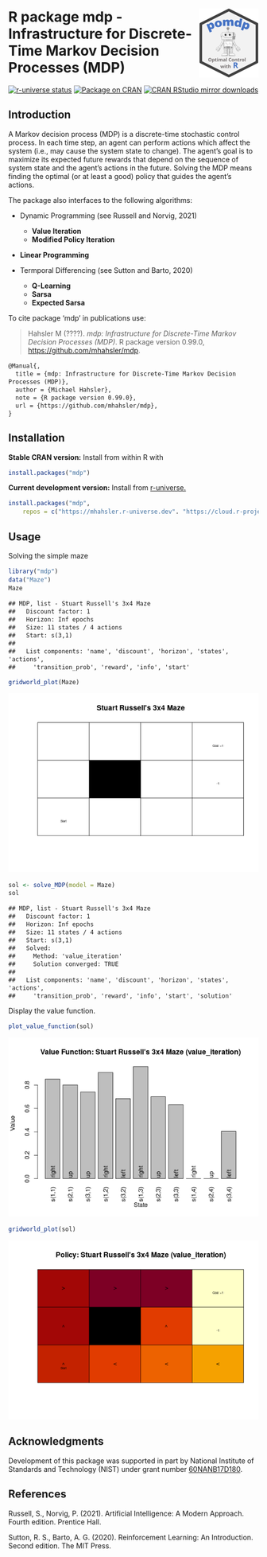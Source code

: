 
# <img src="man/figures/logo.svg" align="right" height="139" /> R package mdp - Infrastructure for Discrete-Time Markov Decision Processes (MDP)

[![r-universe
status](https://mhahsler.r-universe.dev/badges/mdp)](https://mhahsler.r-universe.dev/mdp)
[![Package on
CRAN](http://www.r-pkg.org/badges/version/mdp)](https://CRAN.R-project.org/package=mdp)
[![CRAN RStudio mirror
downloads](http://cranlogs.r-pkg.org/badges/mdp)](https://CRAN.R-project.org/package=mdp)

## Introduction

A Markov decision process (MDP) is a discrete-time stochastic control
process. In each time step, an agent can perform actions which affect
the system (i.e., may cause the system state to change). The agent’s
goal is to maximize its expected future rewards that depend on the
sequence of system state and the agent’s actions in the future. Solving
the MDP means finding the optimal (or at least a good) policy that
guides the agent’s actions.

The package also interfaces to the following algorithms:

- Dynamic Programming (see Russell and Norvig, 2021)

  - **Value Iteration**
  - **Modified Policy Iteration**

- **Linear Programming**

- Termporal Differencing (see Sutton and Barto, 2020)

  - **Q-Learning**
  - **Sarsa**
  - **Expected Sarsa**

To cite package ‘mdp’ in publications use:

> Hahsler M (????). *mdp: Infrastructure for Discrete-Time Markov
> Decision Processes (MDP)*. R package version 0.99.0,
> <https://github.com/mhahsler/mdp>.

    @Manual{,
      title = {mdp: Infrastructure for Discrete-Time Markov Decision Processes (MDP)},
      author = {Michael Hahsler},
      note = {R package version 0.99.0},
      url = {https://github.com/mhahsler/mdp},
    }

## Installation

**Stable CRAN version:** Install from within R with

``` r
install.packages("mdp")
```

**Current development version:** Install from
[r-universe.](https://mhahsler.r-universe.dev/mdp)

``` r
install.packages("mdp",
    repos = c("https://mhahsler.r-universe.dev". "https://cloud.r-project.org/"))
```

## Usage

Solving the simple maze

``` r
library("mdp")
data("Maze")
Maze
```

    ## MDP, list - Stuart Russell's 3x4 Maze
    ##   Discount factor: 1
    ##   Horizon: Inf epochs
    ##   Size: 11 states / 4 actions
    ##   Start: s(3,1)
    ## 
    ##   List components: 'name', 'discount', 'horizon', 'states', 'actions',
    ##     'transition_prob', 'reward', 'info', 'start'

``` r
gridworld_plot(Maze)
```

![](inst/README_files/problem-1.png)<!-- -->

``` r
sol <- solve_MDP(model = Maze)
sol
```

    ## MDP, list - Stuart Russell's 3x4 Maze
    ##   Discount factor: 1
    ##   Horizon: Inf epochs
    ##   Size: 11 states / 4 actions
    ##   Start: s(3,1)
    ##   Solved:
    ##     Method: 'value_iteration'
    ##     Solution converged: TRUE
    ## 
    ##   List components: 'name', 'discount', 'horizon', 'states', 'actions',
    ##     'transition_prob', 'reward', 'info', 'start', 'solution'

Display the value function.

``` r
plot_value_function(sol)
```

![](inst/README_files/value_function-1.png)<!-- -->

``` r
gridworld_plot(sol)
```

![](inst/README_files/gridworld_plot-1.png)<!-- -->

## Acknowledgments

Development of this package was supported in part by National Institute
of Standards and Technology (NIST) under grant number
[60NANB17D180](https://www.nist.gov/ctl/pscr/safe-net-integrated-connected-vehicle-computing-platform).

## References

Russell, S., Norvig, P. (2021). Artificial Intelligence: A Modern
Approach. Fourth edition. Prentice Hall.

Sutton, R. S., Barto, A. G. (2020). Reinforcement Learning: An
Introduction. Second edition. The MIT Press.
